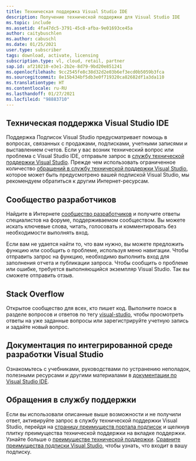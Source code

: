 ```yaml
---
title: Техническая поддержка Visual Studio IDE
description: Получение технической поддержки для Visual Studio IDE
ms.topic: include
ms.assetid: 4fa47dc5-3791-45c8-afba-9e01693ce45a
author: caitybuschlen
ms.author: cabuschl
ms.date: 01/25/2021
user.type: subscriber
tags: download, activate, licensing
subscription.type: vl, cloud, retail, partner
sap.id: af210210-e3e1-2b2e-8d79-9bd20e851241
ms.openlocfilehash: 9cc2545fe8c38d32d2e03b6ef3ecd0b5059b3fca
ms.sourcegitcommit: 8e15b434bf5db3e0f719320ca82682df1a3da110
ms.translationtype: HT
ms.contentlocale: ru-RU
ms.lasthandoff: 01/27/2021
ms.locfileid: "98883710"
---
```

## <a name="visual-studio-ide-technical-support"></a>Техническая поддержка Visual Studio IDE  

Поддержка Подписок Visual Studio предусматривает помощь в вопросах, связанных с продажами, подписками, учетными записями и выставлением счетов. Если у вас возник технический вопрос или проблема с Visual Studio IDE, отправьте запрос в [службу технической поддержки Visual Studio](https://visualstudio.microsoft.com/vs/support/). Прежде чем использовать ограниченное количество [обращений в службу технической поддержки Visual Studio](https://docs.microsoft.com/visualstudio/subscriptions/vs-tech-support), которое может быть предусмотрено вашей подпиской Visual Studio, мы рекомендуем обратиться к другим Интернет-ресурсам.

## <a name="developer-community"></a>Сообщество разработчиков 

Найдите в Интернете [сообщество разработчиков](https://developercommunity.visualstudio.com/) и получите ответы специалистов на форуме, поддерживаемом сообществом. Вы можете искать ключевые слова, читать, голосовать и комментировать без необходимости выполнять вход.  

Если вам не удается найти то, что вам нужно, вы можете предложить функцию или сообщить о проблеме, используя меню навигации. Чтобы отправить запрос на функцию, необходимо выполнить вход для заполнения отчета и публикации запроса. Чтобы сообщить о проблеме или ошибке, требуется выполняющийся экземпляр Visual Studio. Так вы сможете отправить отзыв.   

## <a name="stack-overflow"></a>Stack Overflow 

Открытое сообщество для всех, кто пишет код. Выполните поиск в разделе вопросов и ответов по тегу [visual-studio](https://stackoverflow.com/questions/tagged/visual-studio?tab=Newest), чтобы просмотреть ответы на уже заданные вопросы или зарегистрируйте учетную запись и задайте новый вопрос.  

## <a name="visual-studio-ide-documentation"></a>Документация по интегрированной среде разработки Visual Studio 

Ознакомьтесь с учебниками, руководствами по устранению неполадок, полезными ресурсами и другими материалами в [документации по Visual Studio IDE](https://docs.microsoft.com/visualstudio/ide/). 

## <a name="support-incidents"></a>Обращения в службу поддержки 

Если вы использовали описанные выше возможности и не получили ответ, активируйте запрос в службу технической поддержки Visual Studio, перейдя на [страницу преимуществ портала подписок](https://my.visualstudio.com/Benefits) и щелкнув плитку преимущества технической поддержки на вкладке поддержки. Узнайте больше о [преимуществе технической поддержки](https://docs.microsoft.com/visualstudio/subscriptions/vs-tech-support). [Сравните преимущества подписки Visual Studio](https://visualstudio.microsoft.com/vs/benefits/#azure?cat=visual-studio-enterprise-subscription), чтобы узнать, что входит в вашу подписку.